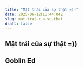 ```yaml
---
title: "Mặt trái của sự thật =))"
date: 2025-06-12T11:44:04Z
slug: mat-trai-cua-su-that
draft: false
---
```


## Mặt trái của sự thật =))

## Goblin Ed

​